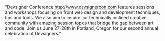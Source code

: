 "Devsigner Conference http://www.devsignercon.com features sessions and workshops focusing on front web design and development techniques, tips and tools. We also aim to inspire our technically inclined creative community with amazing session topics that bridge the gap between art and code. Join us June 27-28th in Portland, Oregon for our second annual celebration of Devsigners."
